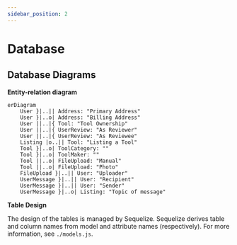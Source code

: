 ```yaml
---
sidebar_position: 2
---
```

# Database 

## Database Diagrams

**Entity-relation diagram**

```mermaid
erDiagram
    User }|..|| Address: "Primary Address"
    User }|..o| Address: "Billing Address"
    User ||..|{ Tool: "Tool Ownership"
    User ||..|{ UserReview: "As Reviewer"
    User ||..|{ UserReview: "As Reviewee"
    Listing |o..|| Tool: "Listing a Tool"
    Tool }|..o| ToolCategory: ""
    Tool }|..o| ToolMaker: ""
    Tool ||..o| FileUpload: "Manual"
    Tool ||..o| FileUpload: "Photo"
    FileUpload }|..|| User: "Uploader"
    UserMessage }|..|| User: "Recipient"
    UserMessage }|..|| User: "Sender"
    UserMessage }|..o| Listing: "Topic of message"
```

**Table Design**

The design of the tables is managed by Sequelize. Sequelize derives table and column names from model and attribute names (respectively). For more information, see `./models.js`.
